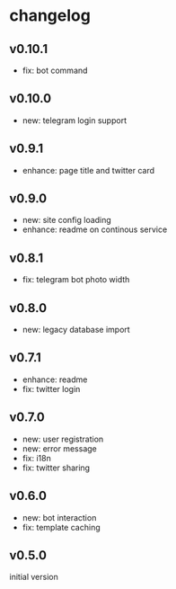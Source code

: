 
# changelog

## v0.10.1

- fix: bot command

## v0.10.0

- new: telegram login support

## v0.9.1

- enhance: page title and twitter card

## v0.9.0

- new: site config loading
- enhance: readme on continous service

## v0.8.1

- fix: telegram bot photo width

## v0.8.0

- new: legacy database import

## v0.7.1

- enhance: readme
- fix: twitter login

## v0.7.0

- new: user registration
- new: error message
- fix: i18n
- fix: twitter sharing

## v0.6.0

- new: bot interaction
- fix: template caching

## v0.5.0

initial version
